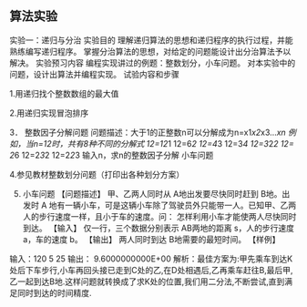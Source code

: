 ## 算法实验



实验一：递归与分治
实验目的
理解递归算法的思想和递归程序的执行过程，并能熟练编写递归程序。
掌握分治算法的思想，对给定的问题能设计出分治算法予以解决。
实验预习内容
编程实现讲过的例题：整数划分，小车问题。
对本实验中的问题，设计出算法并编程实现。
试验内容和步骤

1.用递归找个整数数组的最大值

2.用递归实现冒泡排序

3． 整数因子分解问题
问题描述：大于1的正整数n可以分解成为n=x1*x2*x3…*xn
例如，当n=12时，共有8种不同的分解式
12=12*1
12=6*2
12=4*3
12=3*4   12=3*2*2
12= 2*6 12=2*3*2 12=2*2*3
输入n，求n的整数因子分解 小车问题

4.参见教材整数划分问题（打印出各种划分方案）

5. 小车问题
   【问题描述】
   甲、乙两人同时从 A地出发要尽快同时赶到 B地。出发时 A 地有一辆小车，可是这辆小车除了驾驶员外只能带一人。已知甲、乙两人的步行速度一样，且小于车的速度。问：
   怎样利用小车才能使两人尽快同时到达。
   【输入】
   仅一行，三个数据分别表示 AB两地的距离 s，人的步行速度 a，车的速度 b。
   【输出】
   两人同时到达 B地需要的最短时间。
   【样例】

输入：120 5 25         输出： 9.6000000000E+00
解析：最佳方案为:甲先乘车到达K处后下车步行,小车再回头接已走到C处的乙,在D处相遇后,乙再乘车赶往B,最后甲,乙一起到达B地.这样问题就转换成了求K处的位置,我们用二分法,不断尝试,直到满足同时到达的时间精度.
